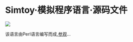 Simtoy·模拟程序语言·源码文件<br/>
==
![](https://camo.githubusercontent.com/ca679a89ab527be9c27610733959f289dd4840ac/68747470733a2f2f696d672e736869656c64732e696f2f62616467652f53494d544f592d536f757263652d6f72616e67652e737667)

该语言由Perl语言编写而成,[参观](https://github.com/simtoy/simtoy.github.io/tree/master/Simtoy/simtoy_src_files)...
